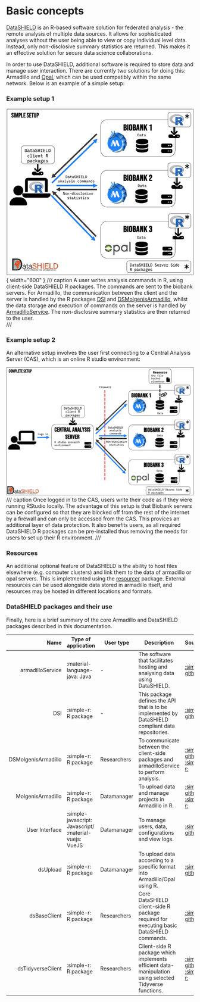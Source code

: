 # Basic concepts
[DataSHIELD](https://datashield.org/) is an R-based software solution for federated analysis - the remote analysis of multiple data sources.
It allows for sophisticated analyses without the user being able to view or copy individual level data. Instead, only non-disclosive
summary statistics are returned. This makes it an effective solution for secure data science collaborations.

In order to use DataSHIELD, additional software is required to store data and manage user interaction. There are currently two solutions for doing this: Armadillo and [Opal](https://opaldoc.obiba.org/), which can be used compatibly within the same network. Below is an example of a simple setup:

### Example setup 1
![Simple setup](../img/ds-simple-setup.png){ width="600" }
/// caption
A user writes analysis commands in R, using client-side DataSHIELD R packages. The commands are sent to the biobank 
servers. For Armadillo, the communication between the client and the server is handled by the R packages [DSI](https://github.com/datashield/DSI) and [DSMolgenisArmadillo](https://molgenis.github.io/molgenis-r-datashield/), whilst the data storage and execution of commands on the server is handled by [ArmadilloService](https://molgenis.github.io/molgenis-service-armadillo/). The non-disclosive summary statistics are then returned to the user.  
///

### Example setup 2
An alternative setup involves the user first connecting to a Central Analysis Server (CAS), which is an online R studio environment:

![ds-complete-setup.png](../img/ds-complete-setup.png)
/// caption
Once logged in to the CAS, users write their code as if they were running RStudio locally. The advantage of this setup is that Biobank servers can be configured so that they are blocked off from the rest of the internet by a firewall and can only be accessed from the CAS. This provices an additional layer of data protection. It also benefits users, as all required DataSHIELD R packages can be pre-installed thus removing the needs for users to set up their R environment.
///

### Resources
An additional optional feature of DataSHIELD is the ability to host files elsewhere (e.g. computer clusters) and link them to
the data of armadillo or opal servers. This is impletmented using the [resourcer](https://github.com/obiba/resourcer) package. External resources can
be used alongside data stored in armadillo itself, and resources may be hosted in different locations and formats.

### DataSHIELD packages and their use
Finally, here is a brief summary of the core Armadillo and DataSHIELD packages described in this documentation.

|             **Name** | **Type of application**                                    | **User type**   | **Description**                                                                                                   | Sources                                                                                                                                    |
|---------------------:|------------------------------------------------------------|-----------------|-------------------------------------------------------------------------------------------------------------------|--------------------------------------------------------------------------------------------------------------------------------------------|
|   armadilloService   | :material-language-java: Java                              | -               | The software that facilitates hosting and analysing data using DataSHIELD.                                        | [:simple-github:](https://github.com/molgenis/molgenis-service-armadillo)                                                                 |
|                  DSI | :simple-r: R package                                       | -               | This package defines the API that is to be implemented by DataSHIELD compliant data repositories.               | [:simple-github:](https://github.com/datashield/DSI)                                                                                      |
|  DSMolgenisArmadillo | :simple-r: R package                                       | Researchers     | To communicate between the client-side packages and armadilloService to perform analysis.                         | [:simple-github:](https://github.com/molgenis/molgenis-R-datashield) [:simple-r:](https://cran.r-project.org/web/packages/DSMolgenisArmadillo/index.html) |
|    MolgenisArmadillo | :simple-r: R package                                       | Datamanager     | To upload data and manage projects in Armadillo in R.                                                             | [:simple-github:](https://github.com/molgenis/molgenis-R-armadillo) [:simple-r:](https://cran.r-project.org/web/packages/MolgenisArmadillo/index.html)    |
|        User Interface| :simple-javascript: Javascript/<br/>:material-vuejs: VueJS | Datamanager     | To manage users, data, configurations and view logs.                                                              | [:simple-github:](https://github.com/molgenis/molgenis-service-armadillo/tree/master/ui)                                                  |
|             dsUpload | :simple-r: R package                                       | Datamanager     | To upload data according to a specific format into Armadillo/Opal using R.                                        | [:simple-github:](https://github.com/lifecycle-project/ds-upload)                                                                        |
|         dsBaseClient | :simple-r: R package                                       | Researchers     | Core DataSHIELD client-side R package required for executing basic DataSHIELD commands.                           | [:simple-github:](https://github.com/datashield/dsBaseClient)                                                                             |
|    dsTidyverseClient | :simple-r: R package                                       | Researchers     | Client-side R package which implements efficient data-manipulation using selected Tidyverse functions.            | [:simple-github:](https://github.com/molgenis/ds-tidyverse-client) [:simple-r:](https://cran.r-project.org/web/packages/dsTidyverseClient/index.html)     |


